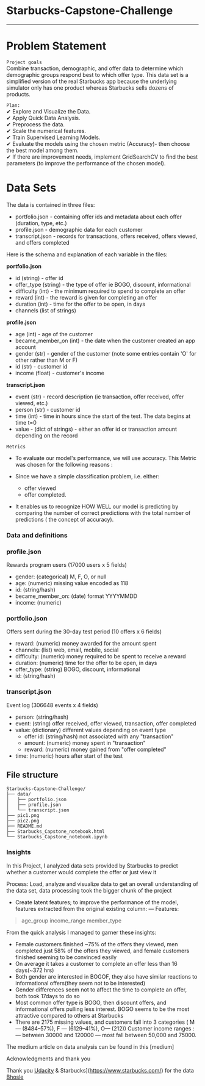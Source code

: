 # Starbucks-Capstone-Challenge

----
# Problem Statement

```Project goals```<br>
Combine transaction, demographic, and offer data to determine which demographic groups respond best to which offer type. This data set is a simplified version of the real Starbucks app because the underlying simulator only has one product whereas Starbucks sells dozens of products.


```Plan:```<br>
✔ Explore and Visualize the Data.<br>
✔ Apply Quick Data Analysis.<br>
✔ Preprocess the data.<br>
✔ Scale the numerical features.<br>
✔ Train Supervised Learning Models.<br>
✔ Evaluate the models using the chosen metric (Accuracy)- then choose the best model among them.<br>
✔ If there are improvement needs, implement GridSearchCV to find the best parameters (to improve the performance of the chosen model).<br>


# Data Sets

The data is contained in three files:

* portfolio.json - containing offer ids and metadata about each offer (duration, type, etc.)
* profile.json - demographic data for each customer
* transcript.json - records for transactions, offers received, offers viewed, and offers completed

Here is the schema and explanation of each variable in the files:

**portfolio.json**
* id (string) - offer id
* offer_type (string) - the type of offer ie BOGO, discount, informational
* difficulty (int) - the minimum required to spend to complete an offer
* reward (int) - the reward is given for completing an offer
* duration (int) - time for the offer to be open, in days
* channels (list of strings)

**profile.json**
* age (int) - age of the customer 
* became_member_on (int) - the date when the customer created an app account
* gender (str) - gender of the customer (note some entries contain 'O' for other rather than M or F)
* id (str) - customer id
* income (float) - customer's income

**transcript.json**
* event (str) - record description (ie transaction, offer received, offer viewed, etc.)
* person (str) - customer id
* time (int) - time in hours since the start of the test. The data begins at time t=0
* value - (dict of strings) - either an offer id or transaction amount depending on the record


`Metrics`
* To evaluate our model's performance, we will use accuracy. This Metric was chosen for the following reasons :
* Since we have a simple classification problem, i.e. either: 
  * offer viewed
  * offer completed.

* It enables us to recognize HOW WELL our model is predicting by comparing the number of correct predictions with the total number of predictions ( the concept of accuracy).

### Data and definitions

### profile.json
Rewards program users (17000 users x 5 fields)

* gender: (categorical) M, F, O, or null
* age: (numeric) missing value encoded as 118
* id: (string/hash)
* became_member_on: (date) format YYYYMMDD
* income: (numeric)

### portfolio.json
Offers sent during the 30-day test period (10 offers x 6 fields)

* reward: (numeric) money awarded for the amount spent
* channels: (list) web, email, mobile, social
* difficulty: (numeric) money required to be spent to receive a reward
* duration: (numeric) time for the offer to be open, in days
* offer_type: (string) BOGO, discount, informational
* id: (string/hash)

### transcript.json
Event log (306648 events x 4 fields)

* person: (string/hash)
* event: (string) offer received, offer viewed, transaction, offer completed
* value: (dictionary) different values depending on event type
  * offer id: (string/hash) not associated with any "transaction"
  * amount: (numeric) money spent in "transaction"
  * reward: (numeric) money gained from "offer completed"
* time: (numeric) hours after start of the test

## File structure
```
Starbucks-Capstone-Challenge/
├── data/
│   ├── portfolio.json
│   ├── profile.json
│   └── transcript.json
├── pic1.png
├── pic2.png
├── README.md
├── Starbucks_Capstone_notebook.html
└── Starbucks_Capstone_notebook.ipynb
```

### Insights
In this Project, I analyzed data sets provided by Starbucks to predict whether a customer would complete the offer or just view it

Process:
Load, analyze and visualize data to get an overall understanding of the data set, data processing took the bigger chunk of the project
- Create latent features; to improve the performance of the model, features extracted from the original existing column:
— Features:
> age_group
> income_range
> member_type

From the quick analysis I managed to garner these insights:
 - Female customers finished ~75% of the offers they viewed, men completed just 58% of the offers they viewed, and female customers finished seeming to be convinced easily
-  On average it takes a customer to complete an offer less than 16 days(~372 hrs)
-  Both gender are interested in BOGOF, they also have similar reactions to informational offers(they seem not to be interested)
-  Gender differences seem not to affect the time to complete an offer, both took 17days to do so
- Most common offer type is BOGO, then discount offers, and informational offers pulling less interest. BOGO seems to be the most attractive compared to others at Starbucks
- There are 2175 missing values, and customers fall into 3 categories ( M — (8484–57%), F — (6129–41%), O— (212))
Customer income ranges : 
— between 30000 and 120000
— most fall between 50,000 and 75000.


The medium article on data analysis can be found in this [medium]


Acknowledgments and thank you


 Thank you [Udacity](https://www.udacity.com) & Starbucks](https://www.starbucks.com/) for the data
 [Bhosle](https://towardsdatascience.com/starbucks-capstone-challenge-35e3b8c6b328)
